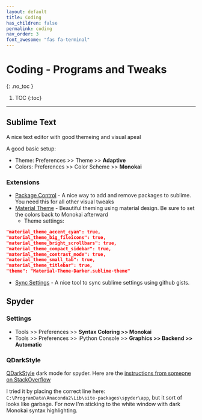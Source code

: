 ```yaml
---
layout: default
title: Coding
has_children: false
permalink: coding
nav_order: 3
font_awesome: "fas fa-terminal"
---
```



# <i class="{{ page.font_awesome }}"></i> Coding - Programs and Tweaks
{: .no_toc }

1. TOC
{:toc}

---

## Sublime Text
A nice text editor with good themeing and visual apeal

A good basic setup: 
- Theme: Preferences >> Theme >> **Adaptive**
- Colors: Preferences >> Color Scheme >> **Monokai**

### Extensions
- [Package Control](https://packagecontrol.io/installation) - A nice way to add and remove packages to sublime. You need this for all other visual tweaks
- [Material Theme](https://github.com/equinusocio/material-theme) - Beautiful theming using material design. Be sure to set the colors back to Monokai afterward
	- Theme settings:
```json
"material_theme_accent_cyan": true,
"material_theme_big_fileicons": true,
"material_theme_bright_scrollbars": true,
"material_theme_compact_sidebar": true,
"material_theme_contrast_mode": true,
"material_theme_small_tab": true,
"material_theme_titlebar": true,
"theme": "Material-Theme-Darker.sublime-theme"
```
- [Sync Settings](https://packagecontrol.io/packages/Sync%20Settings) - A nice tool to sync sublime settings using github gists.

## Spyder

### Settings
- Tools >> Preferences >> **Syntax Coloring >> Monokai**
- Tools >> Preferences >> iPython Console >> **Graphics >> Backend >> Automatic**

### QDarkStyle
[QDarkStyle](https://github.com/ColinDuquesnoy/QDarkStyleSheet) dark mode for spyder. Here are the [instructions from someone on StackOverflow](https://github.com/spyder-ide/spyder/issues/2350#issuecomment-436320189)

I tried it by placing the correct line here: `C:\ProgramData\Anaconda2\Lib\site-packages\spyder\app`, but it sort of looks like garbage. For now I'm sticking to the white window with dark Monokai syntax highlighting.
